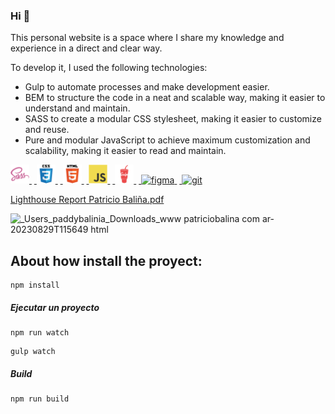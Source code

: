 
### Hi 👋

This personal website is a space where I share my knowledge and experience in a direct and clear way.

To develop it, I used the following technologies:

- Gulp to automate processes and make development easier.
- BEM to structure the code in a neat and scalable way, making it easier to understand and maintain.
- SASS to create a modular CSS stylesheet, making it easier to customize and reuse.
- Pure and modular JavaScript to achieve maximum customization and scalability, making it easier to read and maintain.

  


<a href="https://sass-lang.com" target="_blank" rel="noreferrer"> <img src="https://raw.githubusercontent.com/devicons/devicon/master/icons/sass/sass-original.svg" alt="sass" width="30" height="30"/> </a>&nbsp;<a href="https://www.w3schools.com/css/" target="_blank" rel="noreferrer"> <img src="https://raw.githubusercontent.com/devicons/devicon/master/icons/css3/css3-original-wordmark.svg" alt="css3" width="30" height="30"/> 
</a>&nbsp;<a href="https://www.w3.org/html/" target="_blank" rel="noreferrer"> <img src="https://raw.githubusercontent.com/devicons/devicon/master/icons/html5/html5-original-wordmark.svg" alt="html5" width="30" height="30"/> 
 </a>&nbsp;<a href="https://developer.mozilla.org/en-US/docs/Web/JavaScript" target="_blank" rel="noreferrer"> <img src="https://raw.githubusercontent.com/devicons/devicon/master/icons/javascript/javascript-original.svg" alt="javascript" width="30" height="30"/> 
 </a>&nbsp;<a href="https://gulpjs.com" target="_blank" rel="noreferrer"> <img src="https://raw.githubusercontent.com/devicons/devicon/master/icons/gulp/gulp-plain.svg" alt="gulp" width="30" height="30"/> 
 </a>&nbsp;<a href="https://www.figma.com/" target="_blank" rel="noreferrer"> <img src="https://www.vectorlogo.zone/logos/figma/figma-icon.svg" alt="figma" width="30" height="30"/> 
 </a>&nbsp;<a href="https://git-scm.com/" target="_blank" rel="noreferrer"> <img src="https://www.vectorlogo.zone/logos/git-scm/git-scm-icon.svg" alt="git" width="30" height="30"/> </a>


[Lighthouse Report Patricio Baliña.pdf](https://github.com/paddybalinia/patriciobalina/files/12468075/Lighthouse.Report.Patricio.Balina.pdf)

![_Users_paddybalinia_Downloads_www patriciobalina com ar-20230829T115649 html](https://github.com/paddybalinia/patriciobalina/assets/20441533/0393f239-15dc-4b61-b6bc-5c5fd81e0b4b)



## About how install the proyect:

```
npm install
```

##### Ejecutar un proyecto
``` 
npm run watch
```
``` 
gulp watch
```

#####  Build
``` 
npm run build 
```

